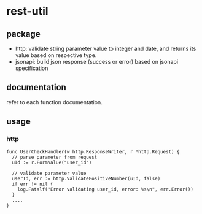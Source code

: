 # rest-util
## package
* http: validate string parameter value to integer and date, and returns its value based on respective type.
* jsonapi: build json response (success or error) based on jsonapi specification

## documentation
refer to each function documentation.

## usage
### http
```
func UserCheckHandler(w http.ResponseWriter, r *http.Request) {
  // parse parameter from request
  uId := r.FormValue("user_id")
  
  // validate parameter value
  userId, err := http.ValidatePositiveNumber(uId, false)
  if err != nil {
    log.Fatalf("Error validating user_id, error: %s\n", err.Error())
  }
  ....
}
```
